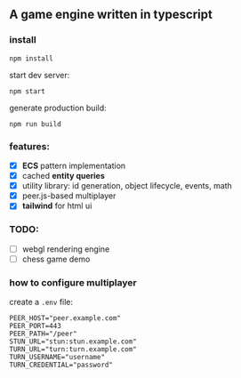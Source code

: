 ## A game engine written in typescript

### install

```
npm install
```

start dev server:

```
npm start
```

generate production build:

```
npm run build
```

### features:

- [x] **ECS** pattern implementation
- [x] cached **entity queries**
- [x] utility library: id generation, object lifecycle, events, math
- [x] peer.js-based multiplayer
- [x] **tailwind** for html ui

### TODO:

- [ ] webgl rendering engine
- [ ] chess game demo

### how to configure multiplayer

create a `.env` file:

```
PEER_HOST="peer.example.com"
PEER_PORT=443
PEER_PATH="/peer"
STUN_URL="stun:stun.example.com"
TURN_URL="turn:turn.example.com"
TURN_USERNAME="username"
TURN_CREDENTIAL="password"
```
